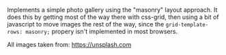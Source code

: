 Implements a simple photo gallery using the "masonry" layout approach. It does this by getting most of the way there with css-grid, then using a bit of javascript to move images the rest of the way, since the `grid-template-rows: masonry;` propery isn't implemented in most browsers.

All images taken from: https://unsplash.com
